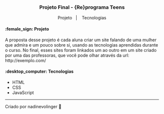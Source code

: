 <h3 align="center"> 
	Projeto Final - {Re}programa Teens
</h3>
<p align="center"> 
  <a>Projeto</a>&nbsp;&nbsp;&nbsp;|&nbsp;&nbsp;&nbsp;
  <a>Tecnologias</a>
</p>

<h4>:female_sign: Projeto </h4>

<p> A proposta desse projeto é cada aluna criar um site falando de uma mulher que admira e um pouco sobre si, usando as tecnologias aprendidas durante o curso. No final, esses sites foram linkados um ao outro em um site criado por uma das professoras, que você pode olhar através da url: http://exemplo.com/
</p>
<h4>:desktop_computer: Tecnologias </h4>

- HTML
- CSS
- JavaScript

  
---
Criado por nadinevolinger :crescent_moon:
